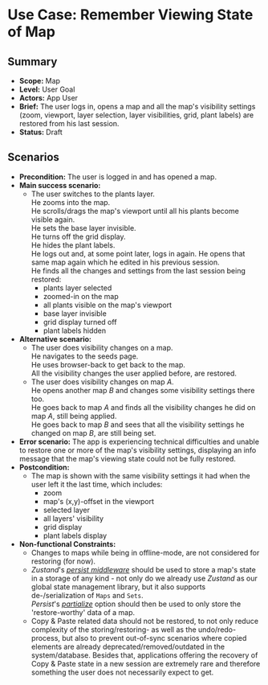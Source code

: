 # Use Case: Remember Viewing State of Map

## Summary

- **Scope:** Map
- **Level:** User Goal
- **Actors:** App User
- **Brief:** The user logs in, opens a map and all the map's visibility settings (zoom, viewport, layer selection, layer visibilities, grid, plant labels) are restored from his last session.
- **Status:** Draft

## Scenarios

- **Precondition:**
  The user is logged in and has opened a map.
- **Main success scenario:**
  - The user switches to the plants layer.  
    He zooms into the map.  
    He scrolls/drags the map's viewport until all his plants become visible again.  
    He sets the base layer invisible.  
    He turns off the grid display.  
    He hides the plant labels.  
    He logs out and, at some point later, logs in again.
    He opens that same map again which he edited in his previous session.  
    He finds all the changes and settings from the last session being restored:
    - plants layer selected
    - zoomed-in on the map
    - all plants visible on the map's viewport
    - base layer invisible
    - grid display turned off
    - plant labels hidden
- **Alternative scenario:**
  - The user does visibility changes on a map.  
    He navigates to the seeds page.  
    He uses browser-back to get back to the map.  
    All the visibility changes the user applied before, are restored.
  - The user does visibility changes on map _A_.  
    He opens another map _B_ and changes some visibility settings there too.  
    He goes back to map _A_ and finds all the visibility changes he did on map _A_, still being applied.  
    He goes back to map _B_ and sees that all the visibility settings he changed on map _B_, are still being set.
- **Error scenario:**
  The app is experiencing technical difficulties and unable to restore one or more of the map's visibility settings, displaying an info message that the map's viewing state could not be fully restored.
- **Postcondition:**
  - The map is shown with the same visibility settings it had when the user left it the last time, which includes:
    - zoom
    - map's (x,y)-offset in the viewport
    - selected layer
    - all layers' visibility
    - grid display
    - plant labels display
- **Non-functional Constraints:**
  - Changes to maps while being in offline-mode, are not considered for restoring (for now).
  - _Zustand_'s [_persist middleware_](https://docs.pmnd.rs/zustand/integrations/persisting-store-data) should be used to store a map's state in a storage of any kind - not only do we already use _Zustand_ as our global state management library, but it also supports de-/serialization of `Maps` and `Sets`.  
    _Persist_'s [_partialize_](https://docs.pmnd.rs/zustand/integrations/persisting-store-data#partialize) option should then be used to only store the 'restore-worthy' data of a map.
  - Copy & Paste related data should not be restored, to not only reduce complexity of the storing/restoring- as well as the undo/redo-process, but also to prevent out-of-sync scenarios where copied elements are already deprecated/removed/outdated in the system/database.
    Besides that, applications offering the recovery of Copy & Paste state in a new session are extremely rare and therefore something the user does not necessarily expect to get.
